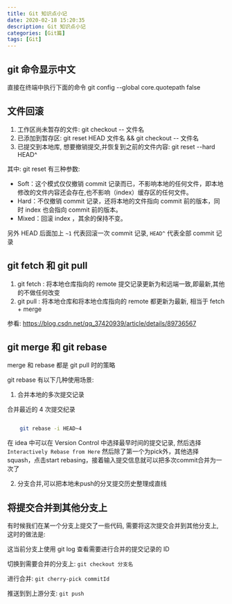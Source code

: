 ```yaml
---
title: Git 知识点小记
date: 2020-02-18 15:20:35
description: Git 知识点小记
categories: [Git篇]
tags: [Git]
---
```


<!-- more -->
## git 命令显示中文

直接在终端中执行下面的命令
git config --global core.quotepath false


## 文件回滚
1. 工作区尚未暂存的文件: git checkout -- 文件名
2. 已添加到暂存区: git reset HEAD 文件名 && git checkout -- 文件名
3. 已提交到本地库, 想要撤销提交,并恢复到之前的文件内容: git reset --hard HEAD^

其中: 
git reset 有三种参数:
- Soft：这个模式仅仅撤销 commit 记录而已，不影响本地的任何文件，即本地修改的文件内容还会存在,也不影响（index）缓存区的任何文件。
- Hard：不仅撤销 commit 记录，还将本地的文件指向 commit 前的版本，同时 index 也会指向 commit 前的版本。
- Mixed：回滚 index ，其余的保持不变。

另外 HEAD 后面加上 `~1` 代表回滚一次 commit 记录, `HEAD^` 代表全部 commit 记录

## git fetch 和 git pull
1. git fetch : 将本地仓库指向的 remote 提交记录更新为和远端一致,即最新,其他的不做任何改变
2. git pull : 将本地仓库和将本地仓库指向的 remote 都更新为最新, 相当于 fetch + merge

参看: https://blog.csdn.net/qq_37420939/article/details/89736567


## git merge 和 git rebase
merge 和 rebase 都是 git pull 时的策略

git rebase 有以下几种使用场景:

1. 合并本地的多次提交记录

合并最近的 4 次提交纪录

```bash

    git rebase -i HEAD~4
```

在 idea 中可以在 Version Control 中选择最早时间的提交记录, 然后选择 `Interactively Rebase from Here`
然后除了第一个为pick外，其他选择squash，点击start rebasing，接着输入提交信息就可以把多次commit合并为一次了

2. 分支合并,可以把本地未push的分叉提交历史整理成直线

## 将提交合并到其他分支上
有时候我们在某一个分支上提交了一些代码, 需要将这次提交合并到其他分支上, 这时的做法是:

这当前分支上使用 git log 查看需要进行合并的提交记录的 ID

切换到需要合并的分支上: `git checkout 分支名`

进行合并: `git cherry-pick commitId`

推送到到上游分支: `git push `
